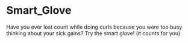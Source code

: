 # Smart_Glove

Have you ever lost count while doing curls because you were too busy thinking about your sick gains? Try the smart glove! (it counts for you)

